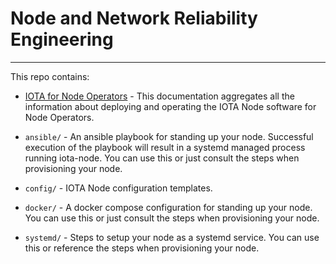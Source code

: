 # Node and Network Reliability Engineering

---

This repo contains:

- [IOTA for Node Operators](./iota_for_node_operators.md) - This documentation aggregates all the information about deploying and operating the IOTA Node software for Node Operators.

- `ansible/` - An ansible playbook for standing up your node. Successful execution of the playbook will result in a systemd managed process running iota-node. You can use this or just consult the steps when provisioning your node.

- `config/` - IOTA Node configuration templates.

- `docker/` - A docker compose configuration for standing up your node. You can use this or just consult the steps when provisioning your node.

- `systemd/` - Steps to setup your node as a systemd service. You can use this or reference the steps when provisioning your node.
